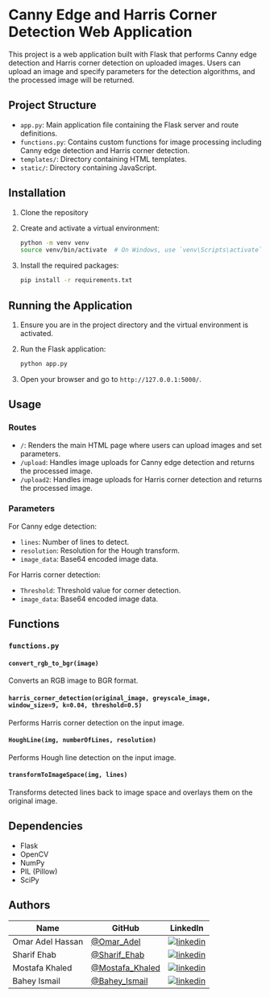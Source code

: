 # Canny Edge and Harris Corner Detection Web Application

This project is a web application built with Flask that performs Canny edge detection and Harris corner detection on uploaded images. Users can upload an image and specify parameters for the detection algorithms, and the processed image will be returned.

## Project Structure

- `app.py`: Main application file containing the Flask server and route definitions.
- `functions.py`: Contains custom functions for image processing including Canny edge detection and Harris corner detection.
- `templates/`: Directory containing HTML templates.
- `static/`: Directory containing JavaScript.

## Installation

1. Clone the repository

2. Create and activate a virtual environment:
    ```bash
    python -m venv venv
    source venv/bin/activate  # On Windows, use `venv\Scripts\activate`
    ```

3. Install the required packages:
    ```bash
    pip install -r requirements.txt
    ```

## Running the Application

1. Ensure you are in the project directory and the virtual environment is activated.
2. Run the Flask application:
    ```bash
    python app.py
    ```

3. Open your browser and go to `http://127.0.0.1:5000/`.

## Usage

### Routes

- `/`: Renders the main HTML page where users can upload images and set parameters.
- `/upload`: Handles image uploads for Canny edge detection and returns the processed image.
- `/upload2`: Handles image uploads for Harris corner detection and returns the processed image.

### Parameters

For Canny edge detection:
- `lines`: Number of lines to detect.
- `resolution`: Resolution for the Hough transform.
- `image_data`: Base64 encoded image data.

For Harris corner detection:
- `Threshold`: Threshold value for corner detection.
- `image_data`: Base64 encoded image data.

## Functions

### `functions.py`

#### `convert_rgb_to_bgr(image)`
Converts an RGB image to BGR format.

#### `harris_corner_detection(original_image, greyscale_image, window_size=9, k=0.04, threshold=0.5)`
Performs Harris corner detection on the input image.

#### `HoughLine(img, numberOfLines, resolution)`
Performs Hough line detection on the input image.

#### `transformToImageSpace(img, lines)`
Transforms detected lines back to image space and overlays them on the original image.

## Dependencies

- Flask
- OpenCV
- NumPy
- PIL (Pillow)
- SciPy

## Authors

| Name | GitHub | LinkedIn |
| ---- | ------ | -------- |
| Omar Adel Hassan | [@Omar_Adel](https://github.com/omar-adel1) | [![linkedin](https://img.shields.io/badge/linkedin-0A66C2?style=for-the-badge&logo=linkedin&logoColor=white)](https://www.linkedin.com/in/omar-adel-59b707231/) |
| Sharif Ehab | [@Sharif_Ehab](https://github.com/SharifEhab) | [![linkedin](https://img.shields.io/badge/linkedin-0A66C2?style=for-the-badge&logo=linkedin&logoColor=white)](https://www.linkedin.com/in/sharif-elmasry-b167a3252/) |
| Mostafa Khaled | [@Mostafa_Khaled](https://github.com/MostafaDarwish93) | [![linkedin](https://img.shields.io/badge/linkedin-0A66C2?style=for-the-badge&logo=linkedin&logoColor=white)](https://www.linkedin.com/in/mostafa-darwish-75a29225b/) |
| Bahey Ismail | [@Bahey_Ismail ](https://github.com/Bahey1200022) | [![linkedin](https://img.shields.io/badge/linkedin-0A66C2?style=for-the-badge&logo=linkedin&logoColor=white)](https://www.linkedin.com/in/bahey-ismail-1602431a4/) |
